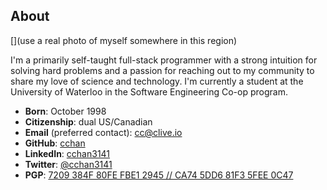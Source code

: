 ## About

[](use a real photo of myself somewhere in this region)

I'm a primarily self-taught full-stack programmer with a strong intuition for solving hard problems
and a passion for reaching out to my community to share my love of science and technology.
I'm currently a student at the University of Waterloo in the Software Engineering Co-op program.

- **Born**: October 1998
- **Citizenship**: dual US/Canadian
- **Email** (preferred contact): [cc@clive.io](mailto:cc@clive.io)
- **GitHub**: [cchan](https://github.com/cchan)
- **LinkedIn**: [cchan3141](https://linkedin.com/in/cchan3141)
- **Twitter**: [@cchan3141](https://twitter.com/cchan3141)
- **PGP**: [7209 384F 80FE FBE1 2945 // CA74 5DD6 81F3 5FEE 0C47](https://pgp.mit.edu/pks/lookup?op=get&search=0x5DD681F35FEE0C47)
